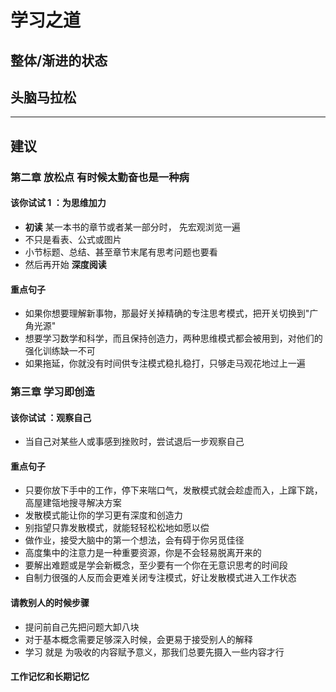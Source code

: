 # 学习之道
## 整体/渐进的状态

## 头脑马拉松

----
## 建议
### 第二章 放松点 有时候太勤奋也是一种病
#### 该你试试 1 ：为思维加力
* **初读** 某一本书的章节或者某一部分时， 先宏观浏览一遍
* 不只是看表、公式或图片
* 小节标题、总结、甚至章节末尾有思考问题也要看
* 然后再开始 **深度阅读**

#### 重点句子
* 如果你想要理解新事物，那最好关掉精确的专注思考模式，把开关切换到"广角光源"
* 想要学习数学和科学，而且保持创造力，两种思维模式都会被用到，对他们的强化训练缺一不可
* 如果拖延，你就没有时间供专注模式稳扎稳打，只够走马观花地过上一遍

### 第三章 学习即创造
#### 该你试试 ：观察自己
* 当自己对某些人或事感到挫败时，尝试退后一步观察自己


#### 重点句子
* 只要你放下手中的工作，停下来喘口气，发散模式就会趁虚而入，上蹿下跳，高屋建瓴地搜寻解决方案
* 发散模式能让你的学习更有深度和创造力
* 别指望只靠发散模式，就能轻轻松松地如愿以偿
* 做作业，接受大脑中的第一个想法，会有碍于你另觅佳径
* 高度集中的注意力是一种重要资源，你是不会轻易脱离开来的
* 要解出难题或是学会新概念，至少要有一个你在无意识思考的时间段
* 自制力很强的人反而会更难关闭专注模式，好让发散模式进入工作状态

#### 请教别人的时候步骤
* 提问前自己先把问题大卸八块
* 对于基本概念需要足够深入时候，会更易于接受别人的解释
* 学习 就是 为吸收的内容赋予意义，那我们总要先摄入一些内容才行

#### 工作记忆和长期记忆
